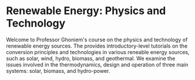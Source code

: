 # Renewable Energy: Physics and Technology

Welcome to Professor Ghoniem's course on the physics and technology of renewable energy sources. The provides introductory-level tutorials on the
conversion principles and technologies in various reneable energy sources,
such as solar, wind, hydro, biomass, and geothermal. We examine the
issues involved in the thermodynamics, design and operation of three
main systems: solar, biomass, and hydro-power.

```{tableofcontents}
```
